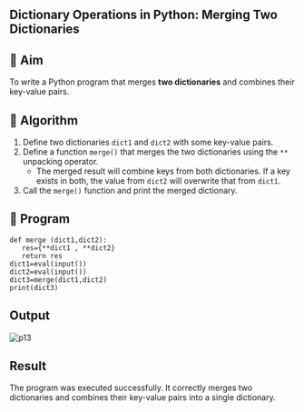 ## Dictionary Operations in Python: Merging Two Dictionaries

## 🎯 Aim
To write a Python program that merges **two dictionaries** and combines their key-value pairs.

## 🧠 Algorithm
1. Define two dictionaries `dict1` and `dict2` with some key-value pairs.
2. Define a function `merge()` that merges the two dictionaries using the `**` unpacking operator.
   - The merged result will combine keys from both dictionaries. If a key exists in both, the value from `dict2` will overwrite that from `dict1`.
3. Call the `merge()` function and print the merged dictionary.

## 🧾 Program
```
def merge (dict1,dict2): 
   res={**dict1 , **dict2}
   return res 
dict1=eval(input())
dict2=eval(input())
dict3=merge(dict1,dict2) 
print(dict3)
```

## Output
![p13](https://github.com/user-attachments/assets/178e9beb-5de9-4e78-9c9b-04affdda5bbb)

## Result
The program was executed successfully. It correctly merges two dictionaries and combines their key-value pairs into a single dictionary.
